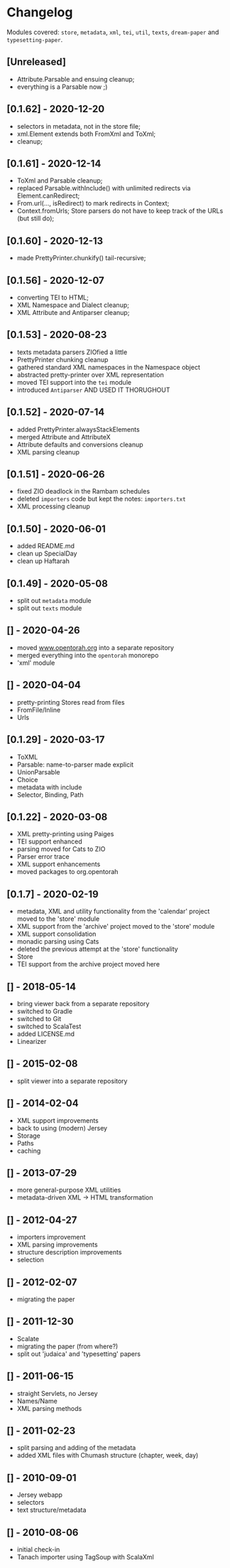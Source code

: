 # Changelog

Modules covered: `store`, `metadata`, `xml`, `tei`, `util`, `texts`, `dream-paper` and `typesetting-paper`.

## [Unreleased]
- Attribute.Parsable and ensuing cleanup;
- everything is a Parsable now ;)

## [0.1.62] - 2020-12-20
- selectors in metadata, not in the store file;
- xml.Element extends both FromXml and ToXml;
- cleanup;

## [0.1.61] - 2020-12-14
- ToXml and Parsable cleanup;
- replaced Parsable.withInclude() with unlimited redirects via Element.canRedirect;
- From.url(..., isRedirect) to mark redirects in Context;
- Context.fromUrls; Store parsers do not have to keep track of the URLs (but still do);

## [0.1.60] - 2020-12-13
- made PrettyPrinter.chunkify() tail-recursive;

## [0.1.56] - 2020-12-07
- converting TEI to HTML;
- XML Namespace and Dialect cleanup;
- XML Attribute and Antiparser cleanup;

## [0.1.53] - 2020-08-23
- texts metadata parsers ZIOfied a little
- PrettyPrinter chunking cleanup
- gathered standard XML namespaces in the Namespace object
- abstracted pretty-printer over XML representation
- moved TEI support into the `tei` module
- introduced `Antiparser` AND USED IT THORUGHOUT

## [0.1.52] - 2020-07-14
- added PrettyPrinter.alwaysStackElements
- merged Attribute and AttributeX
- Attribute defaults and conversions cleanup
- XML parsing cleanup

## [0.1.51] - 2020-06-26
- fixed ZIO deadlock in the Rambam schedules
- deleted `importers` code but kept the notes: `importers.txt`
- XML processing cleanup

## [0.1.50] - 2020-06-01
- added README.md
- clean up SpecialDay
- clean up Haftarah

## [0.1.49] - 2020-05-08
- split out `metadata` module
- split out `texts` module

## [] - 2020-04-26
- moved www.opentorah.org into a separate repository
- merged everything into the `opentorah` monorepo
- 'xml' module

## [] - 2020-04-04
- pretty-printing Stores read from files
- FromFile/Inline
- Urls

## [0.1.29] - 2020-03-17
- ToXML
- Parsable: name-to-parser made explicit
- UnionParsable
- Choice
- metadata with include
- Selector, Binding, Path

## [0.1.22] - 2020-03-08
- XML pretty-printing using Paiges
- TEI support enhanced
- parsing moved for Cats to ZIO
- Parser error trace
- XML support enhancements
- moved packages to org.opentorah

## [0.1.7] - 2020-02-19
- metadata, XML and utility functionality from the 'calendar' project moved to the 'store' module
- XML support from the 'archive' project moved to the 'store' module
- XML support consolidation
- monadic parsing using Cats
- deleted the previous attempt at the 'store' functionality
- Store
- TEI support from the archive project moved here

## [] - 2018-05-14
- bring viewer back from a separate repository
- switched to Gradle
- switched to Git
- switched to ScalaTest
- added LICENSE.md
- Linearizer

## [] - 2015-02-08
- split viewer into a separate repository

## [] - 2014-02-04
- XML support improvements
- back to using (modern) Jersey
- Storage
- Paths
- caching

## [] - 2013-07-29
- more general-purpose XML utilities
- metadata-driven XML -> HTML transformation

## [] - 2012-04-27
- importers improvement
- XML parsing improvements
- structure description improvements
- selection

## [] - 2012-02-07
- migrating the paper

## [] - 2011-12-30
- Scalate
- migrating the paper (from where?)
- split out 'judaica' and 'typesetting' papers

## [] - 2011-06-15
- straight Servlets, no Jersey
- Names/Name
- XML parsing methods

## [] - 2011-02-23
- split parsing and adding of the metadata
- added XML files with Chumash structure (chapter, week, day)

## [] - 2010-09-01
- Jersey webapp
- selectors
- text structure/metadata


## [] - 2010-08-06
- initial check-in
- Tanach importer using TagSoup with ScalaXml


